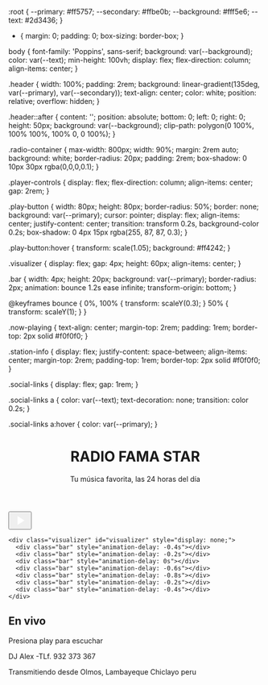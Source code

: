 :root {
  --primary: #ff5757;
  --secondary: #ffbe0b;
  --background: #fff5e6;
  --text: #2d3436;
}

* {
  margin: 0;
  padding: 0;
  box-sizing: border-box;
}

body {
  font-family: 'Poppins', sans-serif;
  background: var(--background);
  color: var(--text);
  min-height: 100vh;
  display: flex;
  flex-direction: column;
  align-items: center;
}

.header {
  width: 100%;
  padding: 2rem;
  background: linear-gradient(135deg, var(--primary), var(--secondary));
  text-align: center;
  color: white;
  position: relative;
  overflow: hidden;
}

.header::after {
  content: '';
  position: absolute;
  bottom: 0;
  left: 0;
  right: 0;
  height: 50px;
  background: var(--background);
  clip-path: polygon(0 100%, 100% 100%, 100% 0, 0 100%);
}

.radio-container {
  max-width: 800px;
  width: 90%;
  margin: 2rem auto;
  background: white;
  border-radius: 20px;
  padding: 2rem;
  box-shadow: 0 10px 30px rgba(0,0,0,0.1);
}

.player-controls {
  display: flex;
  flex-direction: column;
  align-items: center;
  gap: 2rem;
}

.play-button {
  width: 80px;
  height: 80px;
  border-radius: 50%;
  border: none;
  background: var(--primary);
  cursor: pointer;
  display: flex;
  align-items: center;
  justify-content: center;
  transition: transform 0.2s, background-color 0.2s;
  box-shadow: 0 4px 15px rgba(255, 87, 87, 0.3);
}

.play-button:hover {
  transform: scale(1.05);
  background: #ff4242;
}

.visualizer {
  display: flex;
  gap: 4px;
  height: 60px;
  align-items: center;
}

.bar {
  width: 4px;
  height: 20px;
  background: var(--primary);
  border-radius: 2px;
  animation: bounce 1.2s ease infinite;
  transform-origin: bottom;
}

@keyframes bounce {
  0%, 100% { transform: scaleY(0.3); }
  50% { transform: scaleY(1); }
}

.now-playing {
  text-align: center;
  margin-top: 2rem;
  padding: 1rem;
  border-top: 2px solid #f0f0f0;
}

.station-info {
  display: flex;
  justify-content: space-between;
  align-items: center;
  margin-top: 2rem;
  padding-top: 1rem;
  border-top: 2px solid #f0f0f0;
}

.social-links {
  display: flex;
  gap: 1rem;
}

.social-links a {
  color: var(--text);
  text-decoration: none;
  transition: color 0.2s;
}

.social-links a:hover {
  color: var(--primary);
}

</style>
<link href="https://fonts.googleapis.com/css2?family=Poppins:wght@400;600&display=swap" rel="stylesheet">
<link href="https://cdnjs.cloudflare.com/ajax/libs/font-awesome/6.0.0/css/all.min.css" rel="stylesheet">
</head>
<body>

<header class="header">
  <h1>RADIO FAMA STAR</h1>
  <p>Tu música favorita, las 24 horas del día</p>
</header>

<main class="radio-container">
  <div class="player-controls">
    <button class="play-button" id="playBtn">
      <svg width="30" height="30" viewBox="0 0 24 24" fill="white">
        <path d="M8 5v14l11-7z"/>
      </svg>
    </button>
    
    <div class="visualizer" id="visualizer" style="display: none;">
      <div class="bar" style="animation-delay: -0.4s"></div>
      <div class="bar" style="animation-delay: -0.2s"></div>
      <div class="bar" style="animation-delay: 0s"></div>
      <div class="bar" style="animation-delay: -0.6s"></div>
      <div class="bar" style="animation-delay: -0.8s"></div>
      <div class="bar" style="animation-delay: -0.2s"></div>
      <div class="bar" style="animation-delay: -0.4s"></div>
    </div>
  </div>

  <div class="now-playing">
    <h2>En vivo</h2>
    <p id="currentTrack">Presiona play para escuchar</p>
  </div>

  <div class="station-info">
    <div>
      <p>DJ Alex -TLf. 932 373 367 </p>
      <p>Transmitiendo desde Olmos, Lambayeque Chiclayo peru </p>
    </div>
    <div class="social-links">
      <a href=" https://www.facebook.com/profile.php?id=61559775170766" target="_blank"><i class="fab fa-facebook"></i></a>
      <a href=" https://wa.link/8ne02m" target="_blank"><i class="fab fa-whatsapp"></i></a>
      <a href=" https://www.instagram.com/alexitokalle" target="_blank"><i class="fab fa-instagram"></i></a>
    </div>
  </div>
</main>

<script>
document.addEventListener('DOMContentLoaded', () => {
  const audio = new Audio('https://stream.zeno.fm/cx4zdpac3ilvv?an');
  const playBtn = document.getElementById('playBtn');
  const visualizer = document.getElementById('visualizer');
  const currentTrack = document.getElementById('currentTrack');
  let isPlaying = false;

  playBtn.addEventListener('click', () => {
    if (!isPlaying) {
      audio.play()
        .then(() => {
          isPlaying = true;
          playBtn.innerHTML = `
            <svg width="30" height="30" viewBox="0 0 24 24" fill="white">
              <path d="M6 19h4V5H6v14zm8-14v14h4V5h-4z"/>
            </svg>
          `;
          visualizer.style.display = 'flex';
          currentTrack.textContent = 'Radio Fama Star - Transmisión en vivo';
        })
        .catch(error => {
          console.error('Error playing stream:', error);
          currentTrack.textContent = 'Error al reproducir. Intenta nuevamente.';
        });
    } else {
      audio.pause();
      isPlaying = false;
      playBtn.innerHTML = `
        <svg width="30" height="30" viewBox="0 0 24 24" fill="white">
          <path d="M8 5v14l11-7z"/>
        </svg>
      `;
      visualizer.style.display = 'none';
      currentTrack.textContent = 'Presiona play para escuchar';
    }
  });

  audio.addEventListener('error', () => {
    isPlaying = false;
    visualizer.style.display = 'none';
    currentTrack.textContent = 'Error en la transmisión. Por favor intenta más tarde.';
    playBtn.innerHTML = `
      <svg width="30" height="30" viewBox="0 0 24 24" fill="white">
        <path d="M8 5v14l11-7z"/>
      </svg>
    `;
  });

  // Optional: Update metadata if available
  audio.addEventListener('metadata', (e) => {
    if (e.detail && e.detail.title) {
      currentTrack.textContent = e.detail.title;
    }
  });
});
</script>

</body></html>
